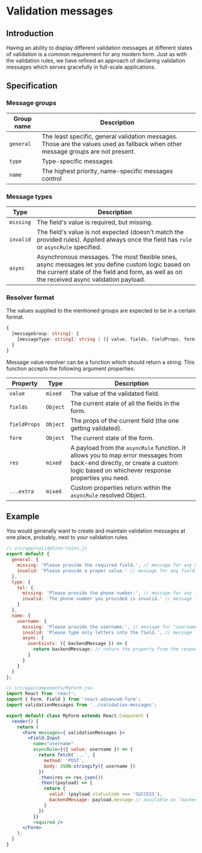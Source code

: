 # Validation messages

## Introduction
Having an ability to display different validation messages at different states of validation is a common requirement for any modern form. Just as with the validation rules, we have refined an approach of declaring validation messages which serves gracefully in full-scale applications.

## Specification

### Message groups

| Group name | Description |
| ---- | ----------- |
| `general` | The least specific, general validation messages. Those are the values used as fallback when other message groups are not present. |
| `type` | Type-specific messages  |
| `name` | The highest priority, name-specific messages control  |

### Message types

| Type | Description |
| ---- | ----------- |
| `missing` | The field's value is required, but missing. |
| `invalid` | The field's value is not expected (doesn't match the provided rules). Applied always once the field has `rule` or `asyncRule` specified. |
| `async` | Asynchronous messages. The most flexible ones, async messages let you define custom logic based on the current state of the field and form, as well as on the received async validation payload. |

### Resolver format
The values supplied to the mentioned groups are expected to be in a certain format.

```ts
{
  [messageGroup: string]: {
    [messageType: string]: string | ({ value, fields, fieldProps, form, res, ...extra }) => string
  }
}
```

Message value resolver can be a function which should return a string. This function accepts the following argument properties:

| Property | Type | Description |
| -------- | ---- | ----------- |
| `value` | `mixed` | The value of the validated field. |
| `fields` | `Object` | The current state of all the fields in the form. |
| `fieldProps` | `Object` | The props of the current field (the one getting validated). |
| `form` | `Object` | The current state of the form. |
| `res` | `mixed` | A payload from the `asyncRule` function. It allows you to map error messages from back-end directly, or create a custom logic based on whichever response properties you need. |
| `...extra` | `mixed` | Custom properties return within the `asyncRule` resolved Object. |

## Example
You would generally want to create and maintain validation messages at one place, probably, next to your validation rules.

```js
// src/app/validation-rules.js
export default {
  general: {
    missing: 'Please provide the required field.', // message for any missing field
    invalid: 'Please provide a proper value.' // message for any field which value doesn't match the provided rules
  },
  type: {
    tel: {
      missing: 'Please provide the phone number.', // message for any input[type="tel"] with missing value
      invalid: 'The phone number you provided is invalid.' // message for any input[type="tel"] with value not matching the specified rules
    }
  },
  name: {
    username: {
      missing: 'Please provide the username.', // message for "username" field with missing value
      invalid: 'Please type only letters into the field.', // message for "username" field which value doesn't match the provided rules
      async: {
        userExists: ({ backendMessage }) => {
          return backendMessage; // return the property from the response payload directly
        }
      }
    }
  }
};
```

```jsx
// src/app/components/MyForm.jsx
import React from 'react';
import { Form, Field } from 'react-advanced-form';
import validationMessages from '../validation-messages';

export default class MyForm extends React.Component {
  render() {
    return (
      <Form messages={ validationMessages }>
        <Field.Input
          name="username"
          asyncRule={({ value: username }) => {
            return fetch('...', {
              method: 'POST',
              body: JSON.stringify({ username })
            })
            .then(res => res.json())
            .then((payload) => {
              return {
                valid: (payload.statusCode === 'SUCCESS'),
                backendMessage: payload.message // available as "backendMessage" in resolver arguments
              }
            })
          }}
          required />
      </Form>
    );
  }
}

```
